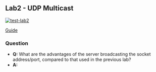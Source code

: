## Lab2 - UDP Multicast

[![test-lab2](https://github.com/dmfrodrigues/feup-sdis-tp/actions/workflows/test-lab2.yml/badge.svg)](https://github.com/dmfrodrigues/feup-sdis-tp/actions/workflows/test-lab2.yml)

[Guide](https://web.fe.up.pt/~pfs/aulas/sd2021/labs/l02/mcast_l02.html)

### Question

- **Q:** What are the advantages of the server broadcasting the socket address/port, compared to that used in the previous lab?
- **A:**
